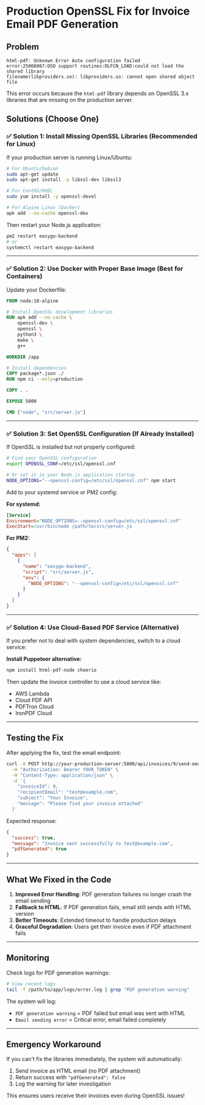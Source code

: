 # Production OpenSSL Fix for Invoice Email PDF Generation

## Problem

```
html-pdf: Unknown Error Auto configuration failed
error:25066067:DSO support routines:DLFCN_LOAD:could not load the shared library
filename(libproviders.so): libproviders.so: cannot open shared object file
```

This error occurs because the `html-pdf` library depends on OpenSSL 3.x libraries that are missing on the production server.

## Solutions (Choose One)

### ✅ Solution 1: Install Missing OpenSSL Libraries (Recommended for Linux)

If your production server is running Linux/Ubuntu:

```bash
# For Ubuntu/Debian
sudo apt-get update
sudo apt-get install -y libssl-dev libssl3

# For CentOS/RHEL
sudo yum install -y openssl-devel

# For Alpine Linux (Docker)
apk add --no-cache openssl-dev
```

Then restart your Node.js application:

```bash
pm2 restart easygo-backend
# or
systemctl restart easygo-backend
```

---

### ✅ Solution 2: Use Docker with Proper Base Image (Best for Containers)

Update your Dockerfile:

```dockerfile
FROM node:18-alpine

# Install OpenSSL development libraries
RUN apk add --no-cache \
    openssl-dev \
    openssl \
    python3 \
    make \
    g++

WORKDIR /app

# Install dependencies
COPY package*.json ./
RUN npm ci --only=production

COPY . .

EXPOSE 5000

CMD ["node", "src/server.js"]
```

---

### ✅ Solution 3: Set OpenSSL Configuration (If Already Installed)

If OpenSSL is installed but not properly configured:

```bash
# Find your OpenSSL configuration
export OPENSSL_CONF=/etc/ssl/openssl.cnf

# Or set it in your Node.js application startup
NODE_OPTIONS="--openssl-config=/etc/ssl/openssl.cnf" npm start
```

Add to your systemd service or PM2 config:

**For systemd:**

```ini
[Service]
Environment="NODE_OPTIONS=--openssl-config=/etc/ssl/openssl.cnf"
ExecStart=/usr/bin/node /path/to/src/server.js
```

**For PM2:**

```json
{
  "apps": [
    {
      "name": "easygo-backend",
      "script": "src/server.js",
      "env": {
        "NODE_OPTIONS": "--openssl-config=/etc/ssl/openssl.cnf"
      }
    }
  ]
}
```

---

### ✅ Solution 4: Use Cloud-Based PDF Service (Alternative)

If you prefer not to deal with system dependencies, switch to a cloud service:

**Install Puppeteer alternative:**

```bash
npm install html-pdf-node cheerio
```

Then update the invoice controller to use a cloud service like:

- AWS Lambda
- Cloud PDF API
- PDFTron Cloud
- IronPDF Cloud

---

## Testing the Fix

After applying the fix, test the email endpoint:

```bash
curl -X POST http://your-production-server:5000/api/invoices/9/send-email \
  -H "Authorization: Bearer YOUR_TOKEN" \
  -H "Content-Type: application/json" \
  -d '{
    "invoiceId": 9,
    "recipientEmail": "test@example.com",
    "subject": "Your Invoice",
    "message": "Please find your invoice attached"
  }'
```

Expected response:

```json
{
  "success": true,
  "message": "Invoice sent successfully to test@example.com",
  "pdfGenerated": true
}
```

---

## What We Fixed in the Code

1. **Improved Error Handling**: PDF generation failures no longer crash the email sending
2. **Fallback to HTML**: If PDF generation fails, email still sends with HTML version
3. **Better Timeouts**: Extended timeout to handle production delays
4. **Graceful Degradation**: Users get their invoice even if PDF attachment fails

---

## Monitoring

Check logs for PDF generation warnings:

```bash
# View recent logs
tail -f /path/to/app/logs/error.log | grep "PDF generation warning"
```

The system will log:

- `PDF generation warning` = PDF failed but email was sent with HTML
- `Email sending error` = Critical error, email failed completely

---

## Emergency Workaround

If you can't fix the libraries immediately, the system will automatically:

1. Send invoice as HTML email (no PDF attachment)
2. Return success with `"pdfGenerated": false`
3. Log the warning for later investigation

This ensures users receive their invoices even during OpenSSL issues!
